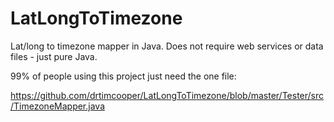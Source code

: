 # LatLongToTimezone
Lat/long to timezone mapper in Java. Does not require web services or data files - just pure Java.

99% of people using this project just need the one file:

https://github.com/drtimcooper/LatLongToTimezone/blob/master/Tester/src/TimezoneMapper.java

